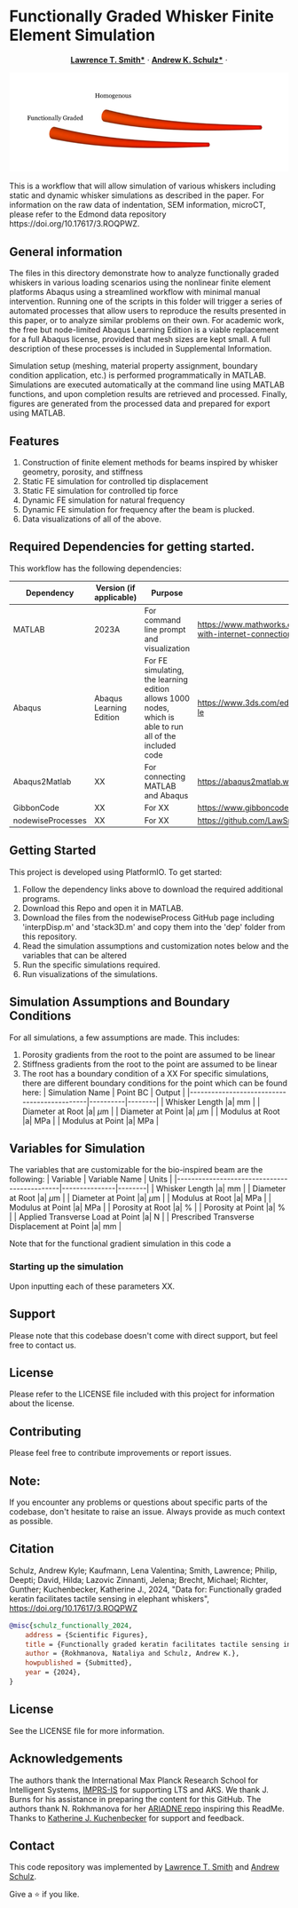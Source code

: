 # Functionally Graded Whisker Finite Element Simulation

  </h1>
  <p align="center">
    <a href="https://is.mpg.de/person/lsmith"><strong>Lawrence T. Smith*</strong></a>
    ·
    <a href="https://hi.is.mpg.de/person/aschulz"><strong>Andrew K. Schulz*</strong></a>
    ·
</p>
<p>
  <p align="center"> 
  <img src="HeaderImage.png">
</p>
This is a workflow that will allow simulation of various whiskers including static and dynamic whisker simulations as described in the paper. For information on the raw data of indentation, SEM information, microCT, please refer to the Edmond data repository https://doi.org/10.17617/3.ROQPWZ. 
</p>

## General information

The files in this directory demonstrate how to analyze functionally graded whiskers in various loading scenarios using the nonlinear finite element platforms Abaqus using a streamlined workflow with minimal manual intervention. Running one of the scripts in this folder will trigger a series of automated processes that allow users to reproduce the results presented in this paper, or to analyze similar problems on their own. For academic work, the free but node-limited Abaqus Learning Edition is a viable replacement for a full Abaqus license, provided that mesh sizes are kept small. A full description of these processes is included in Supplemental Information.

Simulation setup (meshing, material property assignment, boundary condition application, etc.) is performed programmatically in MATLAB. Simulations are executed automatically at the command line using MATLAB functions, and upon completion results are retrieved and processed. Finally, figures are generated from the processed data and prepared for export using MATLAB.

## Features 

1. Construction of finite element methods for beams inspired by whisker geometry, porosity, and stiffness
2. Static FE simulation for controlled tip displacement
3. Static FE simulation for controlled tip force
4. Dynamic FE simulation for natural frequency
5. Dynamic FE simulation for frequency after the beam is plucked. 
6. Data visualizations of all of the above. 

## Required Dependencies for getting started. 

This workflow has the following dependencies:

| Dependency | Version (if applicable)|  Purpose | Link |
|-------------|-------------------|---------|------------|
| MATLAB | 2023A | For command line prompt and visualization | https://www.mathworks.com/help/install/ug/install-products-with-internet-connection.html | 
| Abaqus | Abaqus Learning Edition | For FE simulating, the learning edition allows 1000 nodes, which is able to run all of the included code | https://www.3ds.com/edu/education/students/solutions/abaqus-le |
| Abaqus2Matlab | XX | For connecting MATLAB and Abaqus | https://abaqus2matlab.wixsite.com/abaqus2matlab | 
| GibbonCode | XX | For XX | https://www.gibboncode.org/Installation/ | 
| nodewiseProcesses | XX | For XX | https://github.com/LawSmith408/nodewiseProcesses | 

## Getting Started

This project is developed using PlatformIO. To get started:

1. Follow the dependency links above to download the required additional programs. 
2. Download this Repo and open it in MATLAB.
3. Download the files from the nodewiseProcess GitHub page including 'interpDisp.m' and 'stack3D.m' and copy them into the 'dep' folder from this repository.
4. Read the simulation assumptions and customization notes below and the variables that can be altered
5. Run the specific simulations required. 
6. Run visualizations of the simulations. 

## Simulation Assumptions and Boundary Conditions
For all simulations, a few assumptions are made. This includes:
1. Porosity gradients from the root to the point are assumed to be linear
2. Stiffness gradients from the root to the point are assumed to be linear
3. The root has a boundary condition of a XX
For specific simulations, there are different boundary conditions for the point which can be found here:
| Simulation Name                             | Point BC | Output |
|---------------------------------------------|----------|--------|
| Whisker Length                              |a| mm     |
| Diameter at Root                            |a| $\mu$m |
| Diameter at Point                           |a| $\mu$m |
| Modulus at Root                             |a| MPa    |
| Modulus at Point                            |a| MPa    |

## Variables for Simulation
The variables that are customizable for the bio-inspired beam are the following: 
| Variable                                    | Variable Name | Units  |
|---------------------------------------------|---------------|--------|
| Whisker Length                              |a| mm     |
| Diameter at Root                            |a| $\mu$m |
| Diameter at Point                           |a| $\mu$m |
| Modulus at Root                             |a| MPa    |
| Modulus at Point                            |a| MPa    |
| Porosity at Root                            |a| \%     |
| Porosity at Point                           |a| \%     |
| Applied Transverse Load at Point            |a| N      |
| Prescribed Transverse Displacement at Point |a| mm     |

Note that for the functional gradient simulation in this code a

### Starting up the simulation 
Upon inputting each of these parameters XX.

## Support 

Please note that this codebase doesn't come with direct support, but feel free to contact us.

## License

Please refer to the LICENSE file included with this project for information about the license.
    
## Contributing 

Please feel free to contribute improvements or report issues.

## Note: 

If you encounter any problems or questions about specific parts of the codebase, don't hesitate to raise an issue. Always provide as much context as possible.

## Citation

Schulz, Andrew Kyle; Kaufmann, Lena Valentina; Smith, Lawrence; Philip, Deepti; David, Hilda; Lazovic Zinnanti, Jelena; Brecht, Michael; Richter, Gunther; Kuchenbecker, Katherine J., 2024, "Data for: Functionally graded keratin facilitates tactile sensing in elephant whiskers", https://doi.org/10.17617/3.ROQPWZ

```bibtex
@misc{schulz_functionally_2024,
	address = {Scientific Figures},
	title = {Functionally graded keratin facilitates tactile sensing in elephant whiskers},
	author = {Rokhmanova, Nataliya and Schulz, Andrew K.},
	howpublished = {Submitted},
	year = {2024},
}

```
## License
See the LICENSE file for more information. 

## Acknowledgements
The authors thank the International Max Planck Research School for Intelligent Systems, [IMPRS-IS](https://imprs.is.mpg.de/) for supporting LTS and AKS. We thank J. Burns for his assistance in preparing the content for this GitHub. The authors thank N. Rokhmanova for her [ARIADNE repo](https://github.com/nrokh/ARIADNE) inspiring this ReadMe. Thanks to [Katherine J. Kuchenbecker](https://is.mpg.de/~kjk) for support and feedback.

## Contact 

This code repository was implemented by [Lawrence T. Smith](https://github.com/LawSmith408) and [Andrew Schulz](https://github.com/Aschulz94). 

Give a ⭐ if you like.
